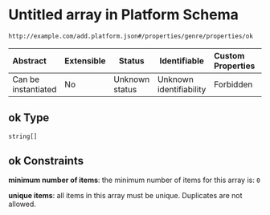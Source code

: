 # Untitled array in Platform Schema

```txt
http://example.com/add.platform.json#/properties/genre/properties/ok
```




| Abstract            | Extensible | Status         | Identifiable            | Custom Properties | Additional Properties | Access Restrictions | Defined In                                                                           |
| :------------------ | ---------- | -------------- | ----------------------- | :---------------- | --------------------- | ------------------- | ------------------------------------------------------------------------------------ |
| Can be instantiated | No         | Unknown status | Unknown identifiability | Forbidden         | Allowed               | none                | [add-platform.schema.json\*](../out/add-platform.schema.json "open original schema") |

## ok Type

`string[]`

## ok Constraints

**minimum number of items**: the minimum number of items for this array is: `0`

**unique items**: all items in this array must be unique. Duplicates are not allowed.
